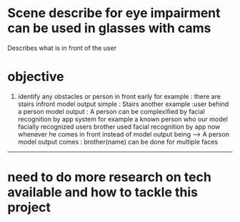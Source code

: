 # Scene describe for eye impairment can be used in glasses with cams 
Describes what is in front of the user
# objective
1. identify any obstacles or person in front early
for example : there are stairs infront
model output simple : Stairs
another example :user behind a person
model output : A person
can be complexified by facial recognition by app system
for example a known person who our model facially recognized
users brother used facial recognition by app now whenever he comes in front instead of model output being --> A person
model output comes : brother(name)
can be done for multiple faces
---
# need to do more research on tech available and how to tackle this project
